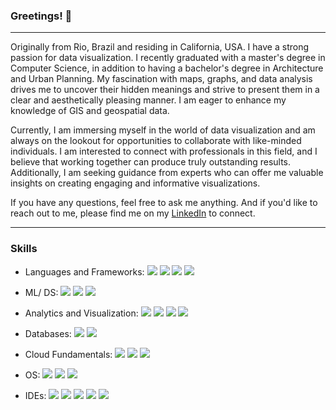 ### Greetings! 👋

<!--
**AdrianaCaetano/AdrianaCaetano** is a ✨ _special_ ✨ repository because its `README.md` (this file) appears on your GitHub profile.

Here are some ideas to get you started:

- 🔭 I’m currently working on ...
- 🌱 I’m currently learning ...
- 👯 I’m looking to collaborate on ...
- 🤔 I’m looking for help with ...
- 💬 Ask me about ...
- 📫 How to reach me: [![Linkedin Badge](https://img.shields.io/badge/-kakbar-blue?style=flat&logo=Linkedin&logoColor=white)](https://www.linkedin.com/in/adriana-caetano-sd/)
- ⚡ Fun fact: ...
-->

<!--
<div id="header" align="center">
  <img src="/AdrianaCaetano.jpeg" width="330" height="300"/>
</div>
-->

---

Originally from Rio, Brazil and residing in California, USA. I have a strong passion for data visualization. I recently graduated with a master's degree in Computer Science, in addition to having a bachelor's degree in Architecture and Urban Planning. My fascination with maps, graphs, and data analysis drives me to uncover their hidden meanings and strive to present them in a clear and aesthetically pleasing manner. I am eager to enhance my knowledge of GIS and geospatial data. 

Currently, I am immersing myself in the world of data visualization and am always on the lookout for opportunities to collaborate with like-minded individuals. I am interested to connect with professionals in this field, and I believe that working together can produce truly outstanding results. Additionally, I am seeking guidance from experts who can offer me valuable insights on creating engaging and informative visualizations.

If you have any questions, feel free to ask me anything. And if you'd like to reach out to me, please find me on my [LinkedIn<!--<img src="https://img.shields.io/badge/LinkedIn-0077B5?style=for-the-badge&logo=linkedin&logoColor=white"/>-->](https://www.linkedin.com/in/adriana-caetano-sd/) to connect. 

---

### Skills

- Languages and Frameworks: 
<img src= "https://img.shields.io/badge/Python-FFD43B?style=for-the-badge&logo=python&logoColor=blue" /> <img src = "https://img.shields.io/badge/Django-092E20?style=for-the-badge&logo=django&logoColor=green" /> <img src= "https://img.shields.io/badge/C%2B%2B-00599C?style=for-the-badge&logo=c%2B%2B&logoColor=white" /> <img src = "https://img.shields.io/badge/Qt-%23217346.svg?style=for-the-badge&logo=Qt&logoColor=white" /> 

- ML/ DS: 
<img src= "https://img.shields.io/badge/Pandas-2C2D72?style=for-the-badge&logo=pandas&logoColor=white" /> <img src= "https://img.shields.io/badge/Numpy-777BB4?style=for-the-badge&logo=numpy&logoColor=white" /> <img src= "https://img.shields.io/badge/scikit_learn-F7931E?style=for-the-badge&logo=scikit-learn&logoColor=white" /> 


- Analytics and Visualization: 
<img src= "https://img.shields.io/badge/Tableau-18417e?&style=for-the-badge&logo=tableau&logoColor=white" /> <img src = "https://img.shields.io/badge/Matplotlib-%23ffffff.svg?style=for-the-badge&logo=python&logoColor=black" /> <img src= "https://img.shields.io/badge/Plotly-239120?style=for-the-badge&logo=plotly&logoColor=white" /> <img src = "https://img.shields.io/badge/seaborn-444876?&style=for-the-badge&logo=python&logoColor=white" />

- Databases:
<img src= "https://img.shields.io/badge/MySQL-005C84?style=for-the-badge&logo=mysql&logoColor=white" /> <img src= "https://img.shields.io/badge/SQLite-07405E?style=for-the-badge&logo=sqlite&logoColor=white" /> <img src= "" /> 


- Cloud Fundamentals:
 <img src= "https://img.shields.io/badge/microsoft%20azure-0089D6?style=for-the-badge&logo=microsoft-azure&logoColor=white" /> <img src= "https://img.shields.io/badge/Amazon_AWS-FF9900?style=for-the-badge&logo=amazonaws&logoColor=white" /> <img src= "https://img.shields.io/badge/Google_Cloud-4285F4?style=for-the-badge&logo=google-cloud&logoColor=white" /> 
 
 - OS:
 <img src=  "https://img.shields.io/badge/Linux-FCC624?style=for-the-badge&logo=linux&logoColor=black" /> <img src= "https://img.shields.io/badge/mac%20os-000000?style=for-the-badge&logo=apple&logoColor=white" /> <img src= "https://img.shields.io/badge/Windows-0078D6?style=for-the-badge&logo=windows&logoColor=white" /> 

- IDEs: 
<img src="https://img.shields.io/badge/Colab-F9AB00?style=for-the-badge&logo=googlecolab&color=525252" /> <img src= "https://img.shields.io/badge/Jupyter-F37626.svg?&style=for-the-badge&logo=Jupyter&logoColor=white" /> <img src= "https://img.shields.io/badge/VIM-%2311AB00.svg?&style=for-the-badge&logo=vim&logoColor=white" /> <img src= "https://img.shields.io/badge/VSCode-0078D4?style=for-the-badge&logo=visual%20studio%20code&logoColor=white" /> <img src= "https://img.shields.io/badge/replit-667881?style=for-the-badge&logo=replit&logoColor=white" /> 
